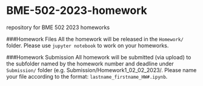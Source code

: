 # BME-502-2023-homework
repository for BME 502 2023 homeworks

###Homework Files
All the homework will be released in the `Homework/` folder. Please use `jupyter notebook` to work on your homeworks. 

###Homework Submission
All homework will be submitted (via upload) to the subfolder named by the homework number and deadline under `Submission/` folder (e.g. Submission/Homework1_02_02_2023/. Please name your file according to the format: `lastname_firstname_HW#.ipynb`.
